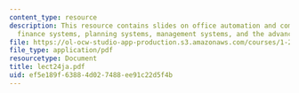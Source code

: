 ```yaml
---
content_type: resource
description: This resource contains slides on office automation and communication,
  finance systems, planning systems, management systems, and the advanced technologies.
file: https://ol-ocw-studio-app-production.s3.amazonaws.com/courses/1-259j-transit-management-fall-2006/ef5e189f63884d027488ee91c22d5f4b_lect24ja.pdf
file_type: application/pdf
resourcetype: Document
title: lect24ja.pdf
uid: ef5e189f-6388-4d02-7488-ee91c22d5f4b
---
```

